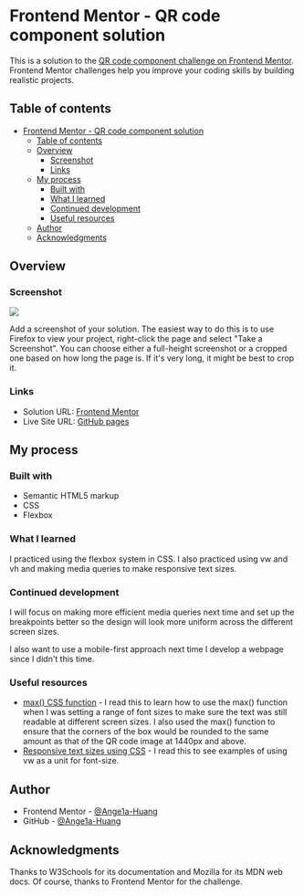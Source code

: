 # Frontend Mentor - QR code component solution

This is a solution to the [QR code component challenge on Frontend Mentor](https://www.frontendmentor.io/challenges/qr-code-component-iux_sIO_H). Frontend Mentor challenges help you improve your coding skills by building realistic projects. 

## Table of contents

- [Frontend Mentor - QR code component solution](#frontend-mentor---qr-code-component-solution)
  - [Table of contents](#table-of-contents)
  - [Overview](#overview)
    - [Screenshot](#screenshot)
    - [Links](#links)
  - [My process](#my-process)
    - [Built with](#built-with)
    - [What I learned](#what-i-learned)
    - [Continued development](#continued-development)
    - [Useful resources](#useful-resources)
  - [Author](#author)
  - [Acknowledgments](#acknowledgments)

## Overview

### Screenshot

![](./screenshot.jpg)

Add a screenshot of your solution. The easiest way to do this is to use Firefox to view your project, right-click the page and select "Take a Screenshot". You can choose either a full-height screenshot or a cropped one based on how long the page is. If it's very long, it might be best to crop it.

### Links

- Solution URL: [Frontend Mentor]()
- Live Site URL: [GitHub pages](https://ange1a-huang.github.io/Frontend-Mentor-QR-Code-Component/)

## My process

### Built with

- Semantic HTML5 markup
- CSS
- Flexbox

### What I learned

I practiced using the flexbox system in CSS. I also practiced using vw and vh and making media queries to make responsive text sizes.

### Continued development

I will focus on making more efficient media queries next time and set up the breakpoints better so the design will look more uniform across the different screen sizes. 

I also want to use a mobile-first approach next time I develop a webpage since I didn't this time.

### Useful resources

- [max() CSS function](https://developer.mozilla.org/en-US/docs/Web/CSS/max) - I read this to learn how to use the max() function when I was setting a range of font sizes to make sure the text was still readable at different screen sizes. I also used the max() function to ensure that the corners of the box would be rounded to the same amount as that of the QR code image at 1440px and above.
- [Responsive text sizes using CSS](https://www.w3schools.com/howto/howto_css_responsive_text.asp) - I read this to see examples of using vw as a unit for font-size.

## Author

- Frontend Mentor - [@Ange1a-Huang](https://www.frontendmentor.io/profile/Ange1a-Huang)
- GitHub - [@Ange1a-Huang](https://github.com/Ange1a-Huang)

## Acknowledgments

Thanks to W3Schools for its documentation and Mozilla for its MDN web docs. Of course, thanks to Frontend Mentor for the challenge.
